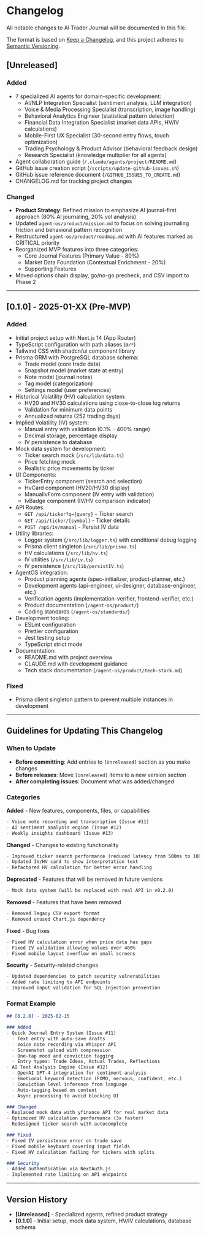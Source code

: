 # Changelog

All notable changes to AI Trader Journal will be documented in this file.

The format is based on [Keep a Changelog](https://keepachangelog.com/en/1.0.0/),
and this project adheres to [Semantic Versioning](https://semver.org/spec/v2.0.0.html).

## [Unreleased]

### Added
- 7 specialized AI agents for domain-specific development:
  - AI/NLP Integration Specialist (sentiment analysis, LLM integration)
  - Voice & Media Processing Specialist (transcription, image handling)
  - Behavioral Analytics Engineer (statistical pattern detection)
  - Financial Data Integration Specialist (market data APIs, HV/IV calculations)
  - Mobile-First UX Specialist (30-second entry flows, touch optimization)
  - Trading Psychology & Product Advisor (behavioral feedback design)
  - Research Specialist (knowledge multiplier for all agents)
- Agent collaboration guide (`/.claude/agents/project/README.md`)
- GitHub issue creation script (`/scripts/update-github-issues.sh`)
- GitHub issue reference document (`/GITHUB_ISSUES_TO_CREATE.md`)
- CHANGELOG.md for tracking project changes

### Changed
- **Product Strategy**: Refined mission to emphasize AI journal-first approach (80% AI journaling, 20% vol analysis)
- Updated `agent-os/product/mission.md` to focus on solving journaling friction and behavioral pattern recognition
- Restructured `agent-os/product/roadmap.md` with AI features marked as CRITICAL priority
- Reorganized MVP features into three categories:
  - Core Journal Features (Primary Value - 80%)
  - Market Data Foundation (Contextual Enrichment - 20%)
  - Supporting Features
- Moved options chain display, go/no-go precheck, and CSV import to Phase 2

---

## [0.1.0] - 2025-01-XX (Pre-MVP)

### Added
- Initial project setup with Next.js 14 (App Router)
- TypeScript configuration with path aliases (`@/*`)
- Tailwind CSS with shadcn/ui component library
- Prisma ORM with PostgreSQL database schema:
  - Trade model (core trade data)
  - Snapshot model (market state at entry)
  - Note model (journal notes)
  - Tag model (categorization)
  - Settings model (user preferences)
- Historical Volatility (HV) calculation system:
  - HV20 and HV30 calculations using close-to-close log returns
  - Validation for minimum data points
  - Annualized returns (252 trading days)
- Implied Volatility (IV) system:
  - Manual entry with validation (0.1% - 400% range)
  - Decimal storage, percentage display
  - IV persistence to database
- Mock data system for development:
  - Ticker search mock (`/src/lib/data.ts`)
  - Price fetching mock
  - Realistic price movements by ticker
- UI Components:
  - TickerEntry component (search and selection)
  - HvCard component (HV20/HV30 display)
  - ManualIvForm component (IV entry with validation)
  - IvBadge component (IV/HV comparison indicator)
- API Routes:
  - `GET /api/ticker?q={query}` - Ticker search
  - `GET /api/ticker/[symbol]` - Ticker details
  - `POST /api/iv/manual` - Persist IV data
- Utility libraries:
  - Logger system (`/src/lib/logger.ts`) with conditional debug logging
  - Prisma client singleton (`/src/lib/prisma.ts`)
  - HV calculations (`/src/lib/hv.ts`)
  - IV utilities (`/src/lib/iv.ts`)
  - IV persistence (`/src/lib/persistIV.ts`)
- AgentOS integration:
  - Product planning agents (spec-initializer, product-planner, etc.)
  - Development agents (api-engineer, ui-designer, database-engineer, etc.)
  - Verification agents (implementation-verifier, frontend-verifier, etc.)
  - Product documentation (`/agent-os/product/`)
  - Coding standards (`/agent-os/standards/`)
- Development tooling:
  - ESLint configuration
  - Prettier configuration
  - Jest testing setup
  - TypeScript strict mode
- Documentation:
  - README.md with project overview
  - CLAUDE.md with development guidance
  - Tech stack documentation (`/agent-os/product/tech-stack.md`)

### Fixed
- Prisma client singleton pattern to prevent multiple instances in development

---

## Guidelines for Updating This Changelog

### When to Update
- **Before committing**: Add entries to `[Unreleased]` section as you make changes
- **Before releases**: Move `[Unreleased]` items to a new version section
- **After completing issues**: Document what was added/changed

### Categories

**Added** - New features, components, files, or capabilities
```markdown
- Voice note recording and transcription (Issue #11)
- AI sentiment analysis engine (Issue #12)
- Weekly insights dashboard (Issue #13)
```

**Changed** - Changes to existing functionality
```markdown
- Improved ticker search performance (reduced latency from 500ms to 100ms)
- Updated IV/HV card to show interpretation text
- Refactored HV calculation for better error handling
```

**Deprecated** - Features that will be removed in future versions
```markdown
- Mock data system (will be replaced with real API in v0.2.0)
```

**Removed** - Features that have been removed
```markdown
- Removed legacy CSV export format
- Removed unused Chart.js dependency
```

**Fixed** - Bug fixes
```markdown
- Fixed HV calculation error when price data has gaps
- Fixed IV validation allowing values over 400%
- Fixed mobile layout overflow on small screens
```

**Security** - Security-related changes
```markdown
- Updated dependencies to patch security vulnerabilities
- Added rate limiting to API endpoints
- Improved input validation for SQL injection prevention
```

### Format Example

```markdown
## [0.2.0] - 2025-02-15

### Added
- Quick Journal Entry System (Issue #11)
  - Text entry with auto-save drafts
  - Voice note recording via Whisper API
  - Screenshot upload with compression
  - One-tap mood and conviction tagging
  - Entry types: Trade Ideas, Actual Trades, Reflections
- AI Text Analysis Engine (Issue #12)
  - OpenAI GPT-4 integration for sentiment analysis
  - Emotional keyword detection (FOMO, nervous, confident, etc.)
  - Conviction level inference from language
  - Auto-tagging based on content
  - Async processing to avoid blocking UI

### Changed
- Replaced mock data with yfinance API for real market data
- Optimized HV calculation performance (3x faster)
- Redesigned ticker search with autocomplete

### Fixed
- Fixed IV persistence error on trade save
- Fixed mobile keyboard covering input fields
- Fixed HV calculation failing for tickers with splits

### Security
- Added authentication via NextAuth.js
- Implemented rate limiting on API endpoints
```

---

## Version History

- **[Unreleased]** - Specialized agents, refined product strategy
- **[0.1.0]** - Initial setup, mock data system, HV/IV calculations, database schema

